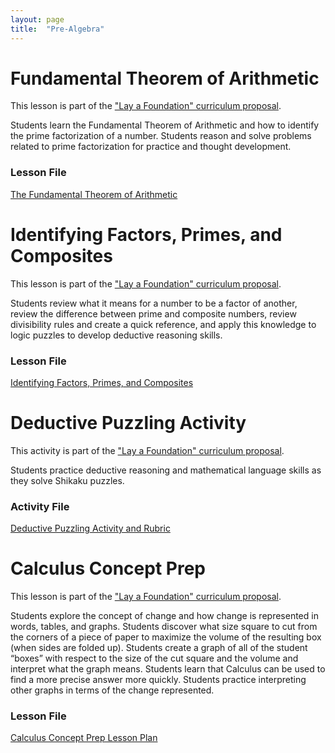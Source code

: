 ```yaml
---
layout: page
title:  "Pre-Algebra"
---
```


# Fundamental Theorem of Arithmetic

This lesson is part of the <a href="planning.php">"Lay a Foundation" curriculum proposal</a>.

Students learn the Fundamental Theorem of Arithmetic and how to identify the prime factorization of a number. Students reason and solve problems related to prime factorization for practice and thought development.

### Lesson File
<a href="https://lisasteaching.github.io/portfolio_teaching/pre_algebra/LayFoundation-Prime-Factorization-Lesson.pdf" target="_blank">The Fundamental Theorem of Arithmetic</a>

# Identifying Factors, Primes, and Composites

This lesson is part of the <a href="planning.php">"Lay a Foundation" curriculum proposal</a>.

Students review what it means for a number to be a factor of another, review the difference between prime and composite numbers, review divisibility rules and create a quick reference, and apply this knowledge to logic puzzles to develop deductive reasoning skills.

### Lesson File
<a href="https://lisasteaching.github.io/portfolio_teaching/pre_algebra/LayFoundation-Factors-Puzzles-Lesson.pdf" target="_blank">Identifying Factors, Primes, and Composites</a>

# Deductive Puzzling Activity
This activity is part of the <a href="planning.php">"Lay a Foundation" curriculum proposal</a>.

Students practice deductive reasoning and mathematical language skills as they solve Shikaku puzzles.

### Activity File
<a href="https://lisasteaching.github.io/portfolio_teaching/pre_algebra/LayFoundation-Deductive-Puzzle-Activity-Rubric.pdf" target="_blank">Deductive Puzzling Activity and Rubric</a>
        
# Calculus Concept Prep
This lesson is part of the <a href="planning.php">"Lay a Foundation" curriculum proposal</a>.

Students explore the concept of change and how change is represented in words, tables, and graphs. Students discover what size square to cut from the corners of a piece of paper to maximize the volume of the resulting box (when sides are folded up). Students create a graph of all of the student “boxes” with respect to the size of the cut square and the volume and interpret what the graph means. Students learn that Calculus can be used to find a more precise answer more quickly. Students practice interpreting other graphs in terms of the change represented.

### Lesson File
<a href="https://lisasteaching.github.io/portfolio_teaching/pre_algebra/LayFoundation-Calculus-Concept-Prep-Lesson.pdf" target="_blank">Calculus Concept Prep Lesson Plan</a>


